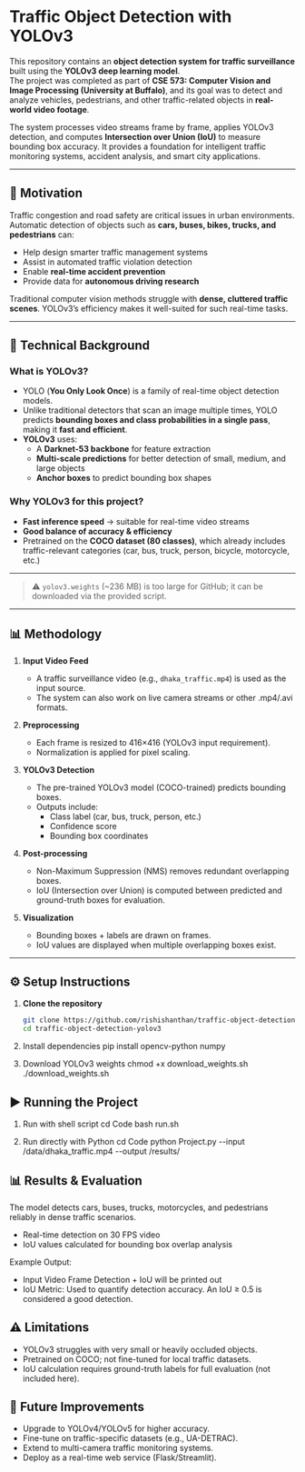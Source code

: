 # Traffic Object Detection with YOLOv3

This repository contains an **object detection system for traffic surveillance** built using the **YOLOv3 deep learning model**.  
The project was completed as part of **CSE 573: Computer Vision and Image Processing (University at Buffalo)**, and its goal was to detect and analyze vehicles, pedestrians, and other traffic-related objects in **real-world video footage**.

The system processes video streams frame by frame, applies YOLOv3 detection, and computes **Intersection over Union (IoU)** to measure bounding box accuracy. It provides a foundation for intelligent traffic monitoring systems, accident analysis, and smart city applications.

---

## 📌 Motivation

Traffic congestion and road safety are critical issues in urban environments. Automatic detection of objects such as **cars, buses, bikes, trucks, and pedestrians** can:  

- Help design smarter traffic management systems  
- Assist in automated traffic violation detection  
- Enable **real-time accident prevention**  
- Provide data for **autonomous driving research**  

Traditional computer vision methods struggle with **dense, cluttered traffic scenes**. YOLOv3’s efficiency makes it well-suited for such real-time tasks.

---

## 🧠 Technical Background

### What is YOLOv3?
- YOLO (**You Only Look Once**) is a family of real-time object detection models.  
- Unlike traditional detectors that scan an image multiple times, YOLO predicts **bounding boxes and class probabilities in a single pass**, making it **fast and efficient**.  
- **YOLOv3** uses:
  - A **Darknet-53 backbone** for feature extraction  
  - **Multi-scale predictions** for better detection of small, medium, and large objects  
  - **Anchor boxes** to predict bounding box shapes  

### Why YOLOv3 for this project?
- **Fast inference speed** → suitable for real-time video streams  
- **Good balance of accuracy & efficiency**  
- Pretrained on the **COCO dataset (80 classes)**, which already includes traffic-relevant categories (car, bus, truck, person, bicycle, motorcycle, etc.)  

---


> ⚠️ `yolov3.weights` (~236 MB) is too large for GitHub; it can be downloaded via the provided script.  

---

## 📊 Methodology

1. **Input Video Feed**
   - A traffic surveillance video (e.g., `dhaka_traffic.mp4`) is used as the input source.  
   - The system can also work on live camera streams or other .mp4/.avi formats.  

2. **Preprocessing**
   - Each frame is resized to 416×416 (YOLOv3 input requirement).  
   - Normalization is applied for pixel scaling.  

3. **YOLOv3 Detection**
   - The pre-trained YOLOv3 model (COCO-trained) predicts bounding boxes.  
   - Outputs include:
     - Class label (car, bus, truck, person, etc.)  
     - Confidence score  
     - Bounding box coordinates  

4. **Post-processing**
   - Non-Maximum Suppression (NMS) removes redundant overlapping boxes.  
   - IoU (Intersection over Union) is computed between predicted and ground-truth boxes for evaluation.  

5. **Visualization**
   - Bounding boxes + labels are drawn on frames.  
   - IoU values are displayed when multiple overlapping boxes exist.  

---

## ⚙️ Setup Instructions

1. **Clone the repository**
   ```bash
   git clone https://github.com/rishishanthan/traffic-object-detection-yolov3.git
   cd traffic-object-detection-yolov3
    ```
2. Install dependencies
    pip install opencv-python numpy

3. Download YOLOv3 weights
    chmod +x download_weights.sh
    ./download_weights.sh

## ▶️ Running the Project
1. Run with shell script
    cd Code
    bash run.sh

2. Run directly with Python
    cd Code
    python Project.py --input /data/dhaka_traffic.mp4 --output /results/

## 📊 Results & Evaluation
The model detects cars, buses, trucks, motorcycles, and pedestrians reliably in dense traffic scenarios.
  - Real-time detection on 30 FPS video
  - IoU values calculated for bounding box overlap analysis

Example Output:
  - Input Video Frame	Detection + IoU will be printed out
  - IoU Metric: Used to quantify detection accuracy. An IoU ≥ 0.5 is considered a good detection.

## ⚠️ Limitations
  - YOLOv3 struggles with very small or heavily occluded objects.
  - Pretrained on COCO; not fine-tuned for local traffic datasets.
  - IoU calculation requires ground-truth labels for full evaluation (not included here).

## 🚀 Future Improvements
  - Upgrade to YOLOv4/YOLOv5 for higher accuracy.
  - Fine-tune on traffic-specific datasets (e.g., UA-DETRAC).
  - Extend to multi-camera traffic monitoring systems.
  - Deploy as a real-time web service (Flask/Streamlit).
